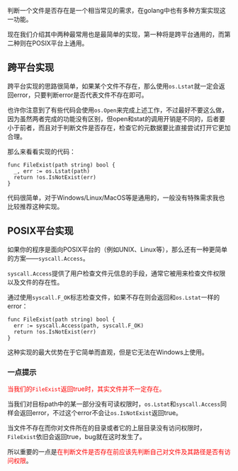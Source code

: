 判断一个文件是否存在是一个相当常见的需求，在golang中也有多种方案实现这一功能。

现在我们介绍其中两种最常用也是最简单的实现，第一种将是跨平台通用的，而第二种则在POSIX平台上通用。

## 跨平台实现

跨平台实现的思路很简单，如果某个文件不存在，那么使用`os.Lstat`就一定会返回error，只要判断error是否代表文件不存在即可。

也许你注意到了有些代码会使用`os.Open`来完成上述工作，不过最好不要这么做，因为虽然两者完成的功能没有区别，但open和stat的调用开销是不同的，后者要小于前者，而且对于判断文件是否存在，检查它的元数据要比直接尝试打开它更加合理。

那么来看看实现的代码：

```golang
func FileExist(path string) bool {
  _, err := os.Lstat(path)
  return !os.IsNotExist(err)
}
```

代码很简单，对于Windows/Linux/MacOS等是通用的，一般没有特殊需求我也比较推荐这种实现。

## POSIX平台实现

如果你的程序是面向POSIX平台的（例如UNIX、Linux等），那么还有一种更简单的方案——`syscall.Access`。

`syscall.Access`提供了用户检查文件元信息的手段，通常它被用来检查文件权限以及文件的存在性。

通过使用`syscall.F_OK`标志检查文件，如果不存在则会返回和`os.Lstat`一样的error：

```golang
func FileExist(path string) bool {
  err := syscall.Access(path, syscall.F_OK)
  return !os.IsNotExist(err)
}
```

这种实现的最大优势在于它简单而直观，但是它无法在Windows上使用。

### 一点提示

<span style="color:red;">当我们的`FileExist`返回true时，其实文件并不一定存在。</span>

当我们对目标path中的某一部分没有可读权限时，`os.Lstat`和`syscall.Access`同样会返回error，不过这个error不会让`os.IsNotExist`返回true。

当文件不存在而你对文件所在的目录或者它的上层目录没有访问权限时，`FileExist`依旧会返回true，bug就在这时发生了。

所以重要的一点是<span style="color:red;">在判断文件是否存在前应该先判断自己对文件及其路径是否有访问权限</span>。
